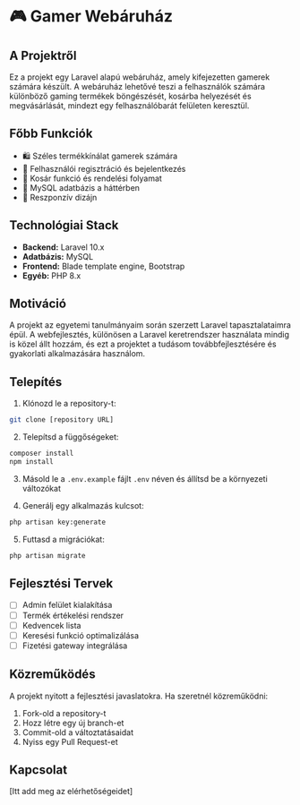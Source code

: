 # 🎮 Gamer Webáruház

## A Projektről

Ez a projekt egy Laravel alapú webáruház, amely kifejezetten gamerek számára készült. A webáruház lehetővé teszi a felhasználók számára különböző gaming termékek böngészését, kosárba helyezését és megvásárlását, mindezt egy felhasználóbarát felületen keresztül.

## Főbb Funkciók

- 🛍️ Széles termékkínálat gamerek számára
- 👤 Felhasználói regisztráció és bejelentkezés
- 🛒 Kosár funkció és rendelési folyamat
- 💾 MySQL adatbázis a háttérben
- 📱 Reszponzív dizájn

## Technológiai Stack

- **Backend:** Laravel 10.x
- **Adatbázis:** MySQL
- **Frontend:** Blade template engine, Bootstrap
- **Egyéb:** PHP 8.x

## Motiváció

A projekt az egyetemi tanulmányaim során szerzett Laravel tapasztalataimra épül. A webfejlesztés, különösen a Laravel keretrendszer használata mindig is közel állt hozzám, és ezt a projektet a tudásom továbbfejlesztésére és gyakorlati alkalmazására használom.

## Telepítés

1. Klónozd le a repository-t:
```bash
git clone [repository URL]
```

2. Telepítsd a függőségeket:
```bash
composer install
npm install
```

3. Másold le a `.env.example` fájlt `.env` néven és állítsd be a környezeti változókat

4. Generálj egy alkalmazás kulcsot:
```bash
php artisan key:generate
```

5. Futtasd a migrációkat:
```bash
php artisan migrate
```

## Fejlesztési Tervek

- [ ] Admin felület kialakítása
- [ ] Termék értékelési rendszer
- [ ] Kedvencek lista
- [ ] Keresési funkció optimalizálása
- [ ] Fizetési gateway integrálása

## Közreműködés

A projekt nyitott a fejlesztési javaslatokra. Ha szeretnél közreműködni:

1. Fork-old a repository-t
2. Hozz létre egy új branch-et
3. Commit-old a változtatásaidat
4. Nyiss egy Pull Request-et

## Kapcsolat

[Itt add meg az elérhetőségeidet]
